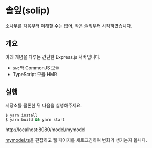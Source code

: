 # 솔잎(solip)

[소나무](https://github.com/ping-alive/sonamu)를 처음부터 이해할 수는 없어, 작은 솔잎부터 시작하였습니다.

## 개요

아래 개념을 다루는 간단한 Express.js 서버입니다.

- `swc`와 CommonJS 모듈
- TypeScript 모듈 HMR

## 실행

저장소를 클론한 뒤 다음을 실행해주세요.

```bash
$ yarn install
$ yarn build && yarn start
```

http://localhost:8080/model/mymodel

[mymodel.ts](./src/model/mymodel.ts)을 편집하고 웹 페이지를 새로고침하여 변화가 생기는지 봅니다.